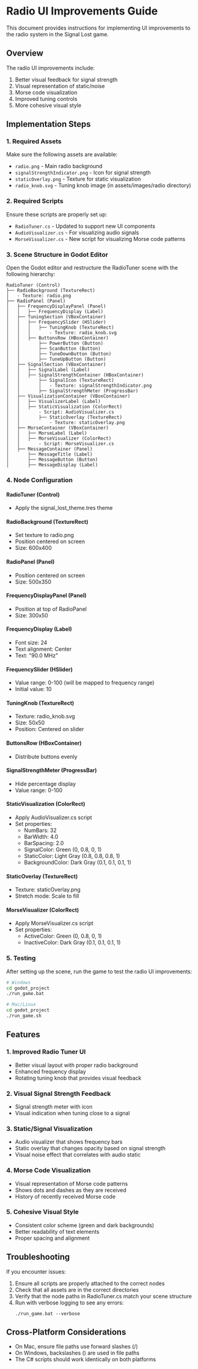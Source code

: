 # Radio UI Improvements Guide

This document provides instructions for implementing UI improvements to the radio system in the Signal Lost game.

## Overview

The radio UI improvements include:

1. Better visual feedback for signal strength
2. Visual representation of static/noise
3. Morse code visualization
4. Improved tuning controls
5. More cohesive visual style

## Implementation Steps

### 1. Required Assets

Make sure the following assets are available:

- `radio.png` - Main radio background
- `signalStrengthIndicator.png` - Icon for signal strength
- `staticOverlay.png` - Texture for static visualization
- `radio_knob.svg` - Tuning knob image (in assets/images/radio directory)

### 2. Required Scripts

Ensure these scripts are properly set up:

- `RadioTuner.cs` - Updated to support new UI components
- `AudioVisualizer.cs` - For visualizing audio signals
- `MorseVisualizer.cs` - New script for visualizing Morse code patterns

### 3. Scene Structure in Godot Editor

Open the Godot editor and restructure the RadioTuner scene with the following hierarchy:

```
RadioTuner (Control)
├── RadioBackground (TextureRect)
│   - Texture: radio.png
├── RadioPanel (Panel)
│   ├── FrequencyDisplayPanel (Panel)
│   │   ├── FrequencyDisplay (Label)
│   ├── TuningSection (VBoxContainer)
│   │   ├── FrequencySlider (HSlider)
│   │   │   ├── TuningKnob (TextureRect)
│   │   │       - Texture: radio_knob.svg
│   │   ├── ButtonsRow (HBoxContainer)
│   │       ├── PowerButton (Button)
│   │       ├── ScanButton (Button)
│   │       ├── TuneDownButton (Button)
│   │       ├── TuneUpButton (Button)
│   ├── SignalSection (VBoxContainer)
│   │   ├── SignalLabel (Label)
│   │   ├── SignalStrengthContainer (HBoxContainer)
│   │       ├── SignalIcon (TextureRect)
│   │       │   - Texture: signalStrengthIndicator.png
│   │       ├── SignalStrengthMeter (ProgressBar)
│   ├── VisualizationContainer (VBoxContainer)
│   │   ├── VisualizerLabel (Label)
│   │   ├── StaticVisualization (ColorRect)
│   │       - Script: AudioVisualizer.cs
│   │       ├── StaticOverlay (TextureRect)
│   │           - Texture: staticOverlay.png
│   ├── MorseContainer (VBoxContainer)
│   │   ├── MorseLabel (Label)
│   │   ├── MorseVisualizer (ColorRect)
│   │       - Script: MorseVisualizer.cs
│   ├── MessageContainer (Panel)
│       ├── MessageTitle (Label)
│       ├── MessageButton (Button)
│       ├── MessageDisplay (Label)
```

### 4. Node Configuration

#### RadioTuner (Control)
- Apply the signal_lost_theme.tres theme

#### RadioBackground (TextureRect)
- Set texture to radio.png
- Position centered on screen
- Size: 600x400

#### RadioPanel (Panel)
- Position centered on screen
- Size: 500x350

#### FrequencyDisplayPanel (Panel)
- Position at top of RadioPanel
- Size: 300x50

#### FrequencyDisplay (Label)
- Font size: 24
- Text alignment: Center
- Text: "90.0 MHz"

#### FrequencySlider (HSlider)
- Value range: 0-100 (will be mapped to frequency range)
- Initial value: 10

#### TuningKnob (TextureRect)
- Texture: radio_knob.svg
- Size: 50x50
- Position: Centered on slider

#### ButtonsRow (HBoxContainer)
- Distribute buttons evenly

#### SignalStrengthMeter (ProgressBar)
- Hide percentage display
- Value range: 0-100

#### StaticVisualization (ColorRect)
- Apply AudioVisualizer.cs script
- Set properties:
  - NumBars: 32
  - BarWidth: 4.0
  - BarSpacing: 2.0
  - SignalColor: Green (0, 0.8, 0, 1)
  - StaticColor: Light Gray (0.8, 0.8, 0.8, 1)
  - BackgroundColor: Dark Gray (0.1, 0.1, 0.1, 1)

#### StaticOverlay (TextureRect)
- Texture: staticOverlay.png
- Stretch mode: Scale to fill

#### MorseVisualizer (ColorRect)
- Apply MorseVisualizer.cs script
- Set properties:
  - ActiveColor: Green (0, 0.8, 0, 1)
  - InactiveColor: Dark Gray (0.1, 0.1, 0.1, 1)

### 5. Testing

After setting up the scene, run the game to test the radio UI improvements:

```bash
# Windows
cd godot_project
./run_game.bat

# Mac/Linux
cd godot_project
./run_game.sh
```

## Features

### 1. Improved Radio Tuner UI
- Better visual layout with proper radio background
- Enhanced frequency display
- Rotating tuning knob that provides visual feedback

### 2. Visual Signal Strength Feedback
- Signal strength meter with icon
- Visual indication when tuning close to a signal

### 3. Static/Signal Visualization
- Audio visualizer that shows frequency bars
- Static overlay that changes opacity based on signal strength
- Visual noise effect that correlates with audio static

### 4. Morse Code Visualization
- Visual representation of Morse code patterns
- Shows dots and dashes as they are received
- History of recently received Morse code

### 5. Cohesive Visual Style
- Consistent color scheme (green and dark backgrounds)
- Better readability of text elements
- Proper spacing and alignment

## Troubleshooting

If you encounter issues:

1. Ensure all scripts are properly attached to the correct nodes
2. Check that all assets are in the correct directories
3. Verify that the node paths in RadioTuner.cs match your scene structure
4. Run with verbose logging to see any errors:
   ```
   ./run_game.bat --verbose
   ```

## Cross-Platform Considerations

- On Mac, ensure file paths use forward slashes (/)
- On Windows, backslashes (\) are used in file paths
- The C# scripts should work identically on both platforms
